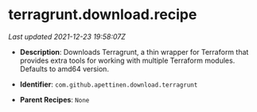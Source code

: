 # terragrunt.download.recipe

_Last updated 2021-12-23 19:58:07Z_

- **Description**: Downloads Terragrunt, a thin wrapper for Terraform that provides extra tools for working with multiple Terraform modules. Defaults to amd64 version.

- **Identifier**: `com.github.apettinen.download.terragrunt`

- **Parent Recipes**: `None`